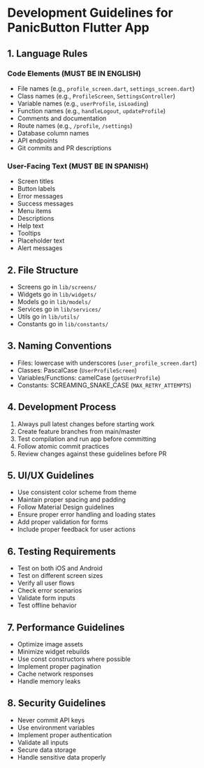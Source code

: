 # Development Guidelines for PanicButton Flutter App

## 1. Language Rules

### Code Elements (MUST BE IN ENGLISH)
- File names (e.g., `profile_screen.dart`, `settings_screen.dart`)
- Class names (e.g., `ProfileScreen`, `SettingsController`)
- Variable names (e.g., `userProfile`, `isLoading`)
- Function names (e.g., `handleLogout`, `updateProfile`)
- Comments and documentation
- Route names (e.g., `/profile`, `/settings`)
- Database column names
- API endpoints
- Git commits and PR descriptions

### User-Facing Text (MUST BE IN SPANISH)
- Screen titles
- Button labels
- Error messages
- Success messages
- Menu items
- Descriptions
- Help text
- Tooltips
- Placeholder text
- Alert messages

## 2. File Structure
- Screens go in `lib/screens/`
- Widgets go in `lib/widgets/`
- Models go in `lib/models/`
- Services go in `lib/services/`
- Utils go in `lib/utils/`
- Constants go in `lib/constants/`

## 3. Naming Conventions
- Files: lowercase with underscores (`user_profile_screen.dart`)
- Classes: PascalCase (`UserProfileScreen`)
- Variables/Functions: camelCase (`getUserProfile`)
- Constants: SCREAMING_SNAKE_CASE (`MAX_RETRY_ATTEMPTS`)

## 4. Development Process
1. Always pull latest changes before starting work
2. Create feature branches from main/master
3. Test compilation and run app before committing
4. Follow atomic commit practices
5. Review changes against these guidelines before PR

## 5. UI/UX Guidelines
- Use consistent color scheme from theme
- Maintain proper spacing and padding
- Follow Material Design guidelines
- Ensure proper error handling and loading states
- Add proper validation for forms
- Include proper feedback for user actions

## 6. Testing Requirements
- Test on both iOS and Android
- Test on different screen sizes
- Verify all user flows
- Check error scenarios
- Validate form inputs
- Test offline behavior

## 7. Performance Guidelines
- Optimize image assets
- Minimize widget rebuilds
- Use const constructors where possible
- Implement proper pagination
- Cache network responses
- Handle memory leaks

## 8. Security Guidelines
- Never commit API keys
- Use environment variables
- Implement proper authentication
- Validate all inputs
- Secure data storage
- Handle sensitive data properly 
